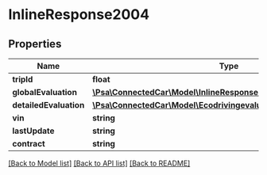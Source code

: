 # InlineResponse2004

## Properties
Name | Type | Description | Notes
------------ | ------------- | ------------- | -------------
**tripId** | **float** |  | [optional] 
**globalEvaluation** | [**\Psa\ConnectedCar\Model\InlineResponse2004GlobalEvaluation**](InlineResponse2004GlobalEvaluation.md) |  | [optional] 
**detailedEvaluation** | [**\Psa\ConnectedCar\Model\EcodrivingevaluationlistDetailedEvaluation**](EcodrivingevaluationlistDetailedEvaluation.md) |  | [optional] 
**vin** | **string** |  | [optional] 
**lastUpdate** | **string** |  | [optional] 
**contract** | **string** |  | [optional] 

[[Back to Model list]](../README.md#documentation-for-models) [[Back to API list]](../README.md#documentation-for-api-endpoints) [[Back to README]](../README.md)


